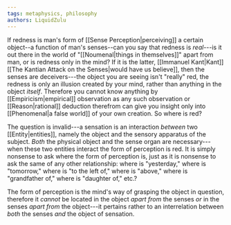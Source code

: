 ```yaml
---
tags: metaphysics, philosophy
authors: LiquidZulu
---
```


If redness is man's form of [[Sense Perception|perceiving]] a certain object--a function of man's senses--can you say that redness is *real*---is it out there in the world of "[[Noumenal|things in themselves]]" apart from man, or is redness only in the mind? If it is the latter, [[Immanuel Kant|Kant]] [[The Kantian Attack on the Senses|would have us believe]], then the senses are deceivers---the object you are seeing isn't "really" red, the redness is only an illusion created by your mind, rather than anything in the object *itself*. Therefore you cannot know anything by [[Empiricism|empirical]] observation as any such observation or [[Reason|rational]] deduction therefrom can give you insight only into [[Phenomenal|a false world]] of your own creation. So where is red?

The question is invalid---a sensation is an interaction *between* two [[Entity|entities]], namely the object and the sensory apparatus of the subject. *Both* the physical object and the sense organ are necessary---when these two entities interact the form of perception is red. It is simply nonsense to ask where the form of perception is, just as it is nonsense to ask the same of any other relationship: where is "yesterday," where is "tomorrow," where is "to the left of," where is "above," where is "grandfather of," where is "daughter of," etc.? 

The form of perception is the mind's way of grasping the object in question, therefore it *cannot* be located in the object *apart from* the senses *or* in the senses *apart from* the object---it pertains rather to an interrelation between *both* the senses *and* the object of sensation.